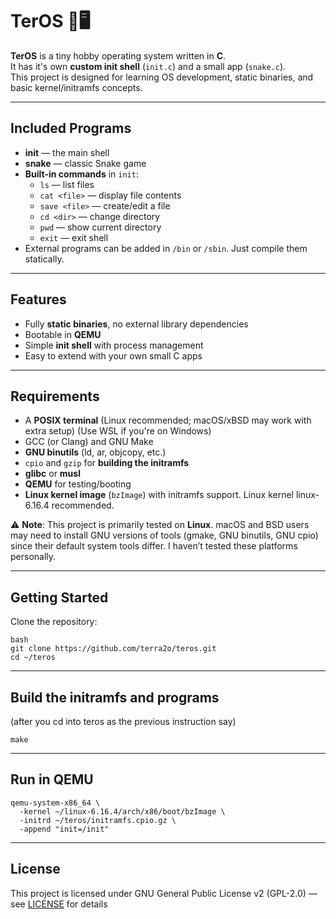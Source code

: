 # **TerOS** 🐍🖥️

**TerOS** is a tiny hobby operating system written in **C**.  
It has it's own **custom init shell** (`init.c`) and a small app (`snake.c`).  
This project is designed for learning OS development, static binaries, and basic kernel/initramfs concepts.

---

## **Included Programs**

- **init** — the main shell
- **snake** — classic Snake game
- **Built-in commands** in `init`:
  - `ls` — list files
  - `cat <file>` — display file contents
  - `save <file>` — create/edit a file
  - `cd <dir>` — change directory
  - `pwd` — show current directory
  - `exit` — exit shell
- External programs can be added in `/bin` or `/sbin`. Just compile them statically.

---

## **Features**

- Fully **static binaries**, no external library dependencies
- Bootable in **QEMU**
- Simple **init shell** with process management
- Easy to extend with your own small C apps

---

## **Requirements**

- A **POSIX terminal** (Linux recommended; macOS/xBSD may work with extra setup) (Use WSL if you're on Windows)
- GCC (or Clang) and GNU Make
- **GNU binutils** (ld, ar, objcopy, etc.)
- `cpio` and `gzip` for **building the initramfs**
- **glibc** or **musl**
- **QEMU** for testing/booting
- **Linux kernel image** (`bzImage`) with initramfs support. Linux kernel linux-6.16.4 recommended.
  
⚠️ **Note**: This project is primarily tested on **Linux**. macOS and BSD users may need to install GNU versions of tools (gmake, GNU binutils, GNU cpio) since their default system tools differ. I haven’t tested these platforms personally.

---

## **Getting Started**

Clone the repository:
```
bash 
git clone https://github.com/terra2o/teros.git 
cd ~/teros
```

---

## **Build the initramfs and programs**

(after you cd into teros as the previous instruction say)
```
make
```

---

## **Run in QEMU**

```
qemu-system-x86_64 \
  -kernel ~/linux-6.16.4/arch/x86/boot/bzImage \
  -initrd ~/teros/initramfs.cpio.gz \
  -append "init=/init"
```

---

## **License**
This project is licensed under GNU General Public License v2 (GPL-2.0) — see [LICENSE](https://github.com/terra2o/teros/blob/main/LICENSE) for details
